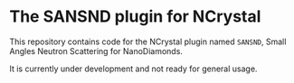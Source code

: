 # The SANSND plugin for  NCrystal

This repository contains code for the NCrystal plugin named `SANSND`, Small Angles Neutron Scattering for NanoDiamonds.

It is currently under development and not ready for general usage.
